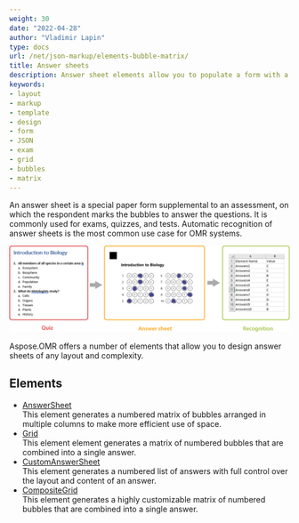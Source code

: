 ```yaml
---
weight: 30
date: "2022-04-28"
author: "Vladimir Lapin"
type: docs
url: /net/json-markup/elements-bubble-matrix/
title: Answer sheets
description: Answer sheet elements allow you to populate a form with a grid of bubbles representing answers to an exam, test, or assessment.
keywords:
- layout
- markup
- template
- design
- form
- JSON
- exam
- grid
- bubbles
- matrix
---
```


An answer sheet is a special paper form supplemental to an assessment, on which the respondent marks the bubbles to answer the questions. It is commonly used for exams, quizzes, and tests. Automatic recognition of answer sheets is the most common use case for OMR systems.

![Filled answer sheet](answer-sheets.png)

Aspose.OMR offers a number of elements that allow you to design answer sheets of any layout and complexity.

## Elements

- [AnswerSheet](/omr/net/json-markup/answersheet/)  
  This element generates a numbered matrix of bubbles arranged in multiple columns to make more efficient use of space.
- [Grid](/omr/net/json-markup/grid/)  
  This element element generates a matrix of numbered bubbles that are combined into a single answer.
- [CustomAnswerSheet](/omr/net/json-markup/customanswersheet/)  
  This element generates a numbered list of answers with full control over the layout and content of an answer.
- [CompositeGrid](/omr/net/json-markup/compositegrid/)  
  This element generates a highly customizable matrix of numbered bubbles that are combined into a single answer.
